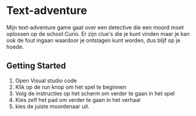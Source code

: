 # Text-adventure
Mijn text-adventure game gaat over een detective die een moord moet oplossen op de school Curio. Er zijn clue's die je kunt vinden maar je kan ook de fout ingaan waardoor je ontslagen kunt worden, dus blijf op je hoede. 
## Getting Started
1. Open Visual studio code
2. Klik op de run knop om het spel te beginnen
3. Volg de instructies op het scherm om verder te gaan in het spel
4. Kies zelf het pad om verder te gaan in het verhaal
5. kies de juiste moordenaar uit.

